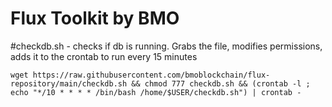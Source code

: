 # Flux Toolkit by BMO

#checkdb.sh - checks if db is running. Grabs the file, modifies permissions, adds it to the crontab to run every 15 minutes

`wget https://raw.githubusercontent.com/bmoblockchain/flux-repository/main/checkdb.sh && chmod 777 checkdb.sh && (crontab -l ; echo "*/10 * * * * /bin/bash /home/$USER/checkdb.sh") | crontab -`
